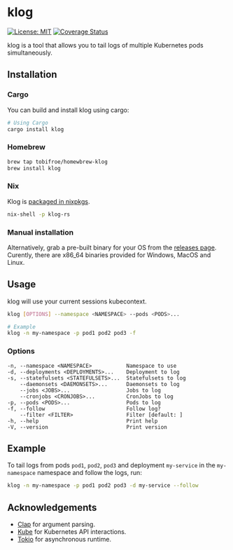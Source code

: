 # klog

[![License: MIT](https://img.shields.io/badge/License-MIT-yellow.svg)](https://opensource.org/licenses/MIT) 
[![Coverage Status](https://coveralls.io/repos/github/tobifroe/klog/badge.svg?branch=main)](https://coveralls.io/github/tobifroe/klog?branch=main)

klog is a tool that allows you to tail logs of multiple Kubernetes pods simultaneously. 

## Installation
### Cargo
You can build and install klog using cargo:
```bash
# Using Cargo
cargo install klog
```
### Homebrew
```bash
brew tap tobifroe/homewbrew-klog
brew install klog
```
### Nix
Klog is [packaged in nixpkgs](https://search.nixos.org/packages?channel=25.05&show=klog-rs&from=0&size=50&sort=relevance&type=packages&query=klog-rs).
```bash
nix-shell -p klog-rs
```

### Manual installation
Alternatively, grab a pre-built binary for your OS from the [releases page](https://github.com/tobifroe/klog/releases).
Curently, there are x86_64 binaries provided for Windows, MacOS and Linux.


## Usage
klog will use your current sessions kubecontext.

```bash
klog [OPTIONS] --namespace <NAMESPACE> --pods <PODS>...

# Example
klog -n my-namespace -p pod1 pod2 pod3 -f
```

### Options

```
-n, --namespace <NAMESPACE>           Namespace to use
-d, --deployments <DEPLOYMENTS>...    Deployment to log
-s, --statefulsets <STATEFULSETS>...  Statefulsets to log
    --daemonsets <DAEMONSETS>...      Daemonsets to log
    --jobs <JOBS>...                  Jobs to log
    --cronjobs <CRONJOBS>...          CronJobs to log
-p, --pods <PODS>...                  Pods to log
-f, --follow                          Follow log?
    --filter <FILTER>                 Filter [default: ]
-h, --help                            Print help
-V, --version                         Print version
```

## Example

To tail logs from pods `pod1`, `pod2`, `pod3` and deployment `my-service` in the `my-namespace` namespace and follow the logs, run:

```bash
klog -n my-namespace -p pod1 pod2 pod3 -d my-service --follow
```

## Acknowledgements

- [Clap](https://github.com/clap-rs/clap) for argument parsing.
- [Kube](https://github.com/clux/kube-rs) for Kubernetes API interactions.
- [Tokio](https://github.com/tokio-rs/tokio) for asynchronous runtime.

